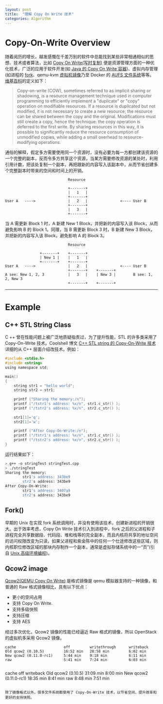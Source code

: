 ```yaml
---
layout: post
title:  "理解 Copy On Write 技术"
categories: Algorithm
---
```


# Copy-On-Write Overview

随着阅历的增长，越发感慨在千差万别的软件中总能找到某些非常相通相似的思想、技术或者算法，比如 [Copy On Write(写时复制)](https://en.wikipedia.org/wiki/Copy-on-write) 便是资源管理方面的一种优化技术，广泛的应用于软件开发(如 [Java 的 Copy On Write 容器](http://ifeve.com/java-copy-on-write/))、虚拟内存管理(如进程的 [fork](https://en.wikipedia.org/wiki/Fork_(system_call))、qemu-kvm [虚拟机镜像](https://en.wikipedia.org/wiki/Qcow)乃至 Docker 的 [AUFS 文件系统](https://en.wikipedia.org/wiki/Aufs)等等。[维基百科](https://en.wikipedia.org/wiki/Copy-on-write)的定义如下：

> Copy-on-write (COW), sometimes referred to as implicit sharing or shadowing, is a resource management technique used in computer programming to efficiently implement a "duplicate" or "copy" operation on modifiable resources. If a resource is duplicated but not modified, it is not necessary to create a new resource; the resource can be shared between the copy and the original. Modifications must still create a copy, hence the technique: the copy operation is deferred to the first write. By sharing resources in this way, it is possible to significantly reduce the resource consumption of unmodified copies, while adding a small overhead to resource-modifying operations.

通俗的解释，假定多方需要使用同一个资源时，没有必要为每一方都创建该资源的一个完整的副本，反而令多方共享这个资源，当某方需要修改资源的某处时，利用引用计数，把该处复制一个副本，再把跟新的内容写入该副本中，从而节省创建多个完整副本时带来的空间和时间上的开销。

~~~
                             Resource 

                             +-------+
                             |   1   |
                             +-------+
User A   ---->               |   2   |               <---- User B
                             +-------+          
                             |   3   |
                             +-------+                             
~~~

当 A 需更新 Block 1 时，A 新建 New 1 Block，并把新的内容写入该 Block，从而避免影响 B 的 Block 1。同理，当 B 需更新 Block 3 时，B 新建 New 3 Block，并把新的内容写入该 Block，避免影响 A 的 Block 3。

~~~
                             Resource 

                +-------+    +-------+
                | New 1 |    |   1   |
                +-------+    +-------+
User A   ---->               |   2   |               <---- User B
                             +-------+    +-------+          
A see: New 1, 2, 3           |   3   |    | New 3 |        B see: 1, 2, New 3
                             +-------+    +-------+
~~~

-------------------

# Example

## C++ STL String Class

C ++ 曾在性能问题上被广泛地质疑指责过，为了提升性能，STL 的许多类采用了 Copy-On-Write 技术。Coolshell 博文 [C++ STL string 的 Copy-On-Write 技术](http://coolshell.cn/articles/12199.html) 详细的从 C++ 层面介绍改技术。例如：

~~~ c
#include <stdio.h>
#include <string>
using namespace std;
  
main()
{
    string str1 = "hello world";
    string str2 = str1;
 
    printf ("Sharing the memory:/n");
    printf ("/tstr1's address: %x/n", str1.c_str() );
    printf ("/tstr2's address: %x/n", str2.c_str() );
 
    str1[1]='q';
    str2[1]='w';
 
    printf ("After Copy-On-Write:/n");
    printf ("/tstr1's address: %x/n", str1.c_str() );
    printf ("/tstr2's address: %x/n", str2.c_str() );
}
~~~

运行结果如下：

~~~ bash
> g++ -o stringTest stringTest.cpp
> ./stringTest
Sharing the memory:
        str1's address: 343be9
        str2's address: 343be9
After Copy-On-Write:
        str1's address: 3407a9
        str2's address: 343be9
~~~

## Fork()


早期的 Unix 在实现 fork 系统调用时，并没有使用该技术，创建新进程的开销很大。出于效率考虑，Copy On Write 技术引入到进程中，fork 之后的父进程和子进程完全共享数据段、代码段、堆和栈等的完全副本，而且内核将共享的地址空间的访问权限改变为只读，如果父进程和紫金陈中的任何一个仕途修改这些区域，则内核职位修改区域的那块内存制作一个副本，通常是虚拟存储系统中的一“页”(引自 [Unix 高级环境编程](https://book.douban.com/subject/1788421/))。


## Qcow2 image

[Qcow2(QEMU Copy On Write)](http://www.linux-kvm.org/page/Qcow2) 是格式镜像是 qemu 模拟器支持的一种镜像，和普通的 Raw 格式镜像相比，具有以下优点：

- 更小的空间占用
- 支持 Copy On Write.
- 支持多级快照
- 支持压缩
- 支持 AES

经过多次优化，Qcow2 镜像的性能已经逼近 Raw 格式的镜像，所以 OpenStack 的虚拟机多采用 Qcow2 镜像。

~~~
cache                      off         writethrough      writeback
Old qcow2 (0.10.5)         16:52 min   28:58 min         6:02 min
New qcow2 (0.11.0-rc1)     5:44 min    9:18 min          6:11 min
raw                        5:41 min    7:24 min          6:03 min
~~~

~~~
~~~
cache                      off         writeback
Old qcow2 (0.10.5)         31:09 min   8:00 min
New qcow2 (0.11.0-rc1)     18:35 min   8:41 min
raw                        8:48 min    7:51 min
~~~

除了镜像格式以外，很多文件系统都使用了 Copy-On-Write 技术，以节省空间、提升效率和更好的支持快照。
